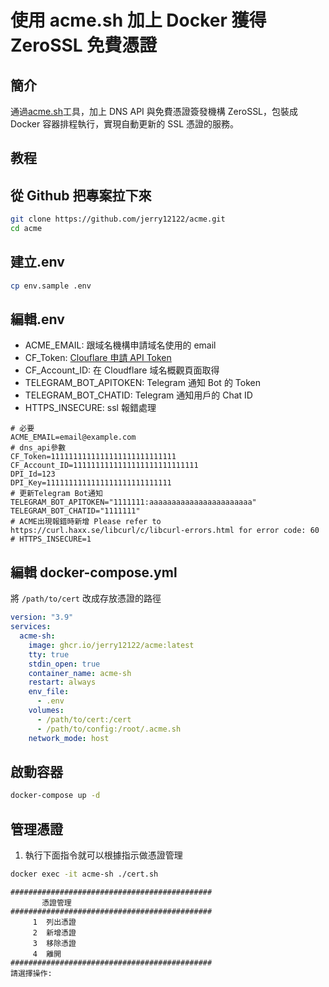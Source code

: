 # 使用 acme.sh 加上 Docker 獲得 ZeroSSL 免費憑證

## 簡介

通過[acme.sh](https://github.com/acmesh-official/acme.sh)工具，加上 DNS API 與免費憑證簽發機構 ZeroSSL，包裝成 Docker 容器排程執行，實現自動更新的 SSL 憑證的服務。

## 教程

## 從 Github 把專案拉下來

```bash
git clone https://github.com/jerry12122/acme.git
cd acme
```

## 建立.env

```bash
cp env.sample .env
```

## 編輯.env

- ACME_EMAIL: 跟域名機構申請域名使用的 email
- CF_Token: [Clouflare 申請 API Token](https://dash.cloudflare.com/profile/api-tokens)
- CF_Account_ID: 在 Cloudflare 域名概觀頁面取得
- TELEGRAM_BOT_APITOKEN: Telegram 通知 Bot 的 Token
- TELEGRAM_BOT_CHATID: Telegram 通知用戶的 Chat ID
- HTTPS_INSECURE: ssl 報錯處理

```
# 必要
ACME_EMAIL=email@example.com
# dns_api參數
CF_Token=1111111111111111111111111111
CF_Account_ID=1111111111111111111111111111
DPI_Id=123
DPI_Key=1111111111111111111111111111
# 更新Telegram Bot通知
TELEGRAM_BOT_APITOKEN="1111111:aaaaaaaaaaaaaaaaaaaaaaa"
TELEGRAM_BOT_CHATID="1111111"
# ACME出現報錯時新增 Please refer to https://curl.haxx.se/libcurl/c/libcurl-errors.html for error code: 60
# HTTPS_INSECURE=1
```

## 編輯 docker-compose.yml

將 `/path/to/cert` 改成存放憑證的路徑

```yml
version: "3.9"
services:
  acme-sh:
    image: ghcr.io/jerry12122/acme:latest
    tty: true
    stdin_open: true
    container_name: acme-sh
    restart: always
    env_file:
      - .env
    volumes:
      - /path/to/cert:/cert
      - /path/to/config:/root/.acme.sh
    network_mode: host
```

## 啟動容器

```bash
docker-compose up -d 
```

## 管理憑證
1. 執行下面指令就可以根據指示做憑證管理
```bash
docker exec -it acme-sh ./cert.sh
```
```
#############################################
       憑證管理
#############################################
     1  列出憑證
     2  新增憑證
     3  移除憑證
     4  離開
#############################################
請選擇操作:
```